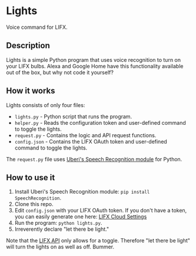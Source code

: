 # Lights

Voice command for LIFX.

## Description
Lights is a simple Python program that uses voice recognition to turn on your LIFX bulbs. Alexa and Google Home have this functionality available out of the box, but why not code it yourself?

## How it works
Lights consists of only four files:

* ```lights.py``` - Python script that runs the program.
* ```helper.py``` - Reads the configuration token and user-defined command to toggle the lights.
* ```request.py``` - Contains the logic and API request functions.
* ```config.json``` - Contains the LIFX OAuth token and user-defined command to toggle the lights.

The ```request.py``` file uses [Uberi's Speech Recognition module](https://github.com/Uberi/speech_recognition) for Python.

## How to use it

1. Install Uberi's Speech Recognition module: ```pip install SpeechRecognition```.
2. Clone this repo.
3. Edit ```config.json``` with your LIFX OAuth token. If you don't have a token, you can easily generate one here: [LIFX Cloud Settings](https://cloud.lifx.com/settings)
4. Run the program: ```python lights.py```.
5. Irreverently declare "let there be light." 

Note that the [LIFX API](https://api.developer.lifx.com/docs/toggle-power) only allows for a toggle. Therefore "let there be light" will turn the lights on as well as off. Bummer.
